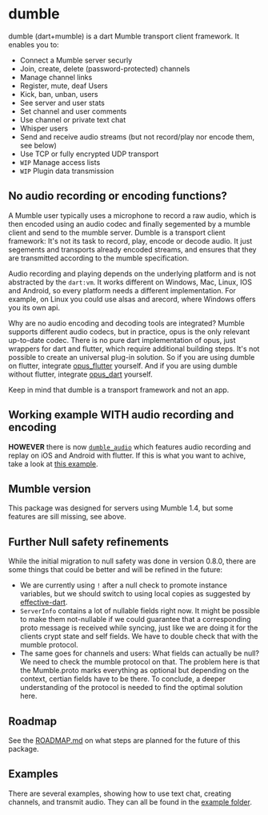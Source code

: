 # dumble 
dumble (dart+mumble) is a dart Mumble transport client framework.
It enables you to:
* Connect a Mumble server securly
* Join, create, delete (password-protected) channels
* Manage channel links
* Register, mute, deaf Users
* Kick, ban, unban, users
* See server and user stats
* Set channel and user comments
* Use channel or private text chat
* Whisper users
* Send and receive audio streams (but not record/play nor encode them, see below)
* Use TCP or fully encrypted UDP transport
* `WIP` Manage access lists
* `WIP` Plugin data transmission

## No audio recording or encoding functions?
A Mumble user typically uses a microphone to record a raw audio, which is then encoded using an audio codec and finally segemented by a mumble client and send to the mumble server.
Dumble is a transport client framework: It's not its task to record, play, encode or decode audio.
It just segements and transports already encoded streams, and ensures that they are transmitted according to the mumble specification.

Audio recording and playing depends on the underlying platform and is not abstracted by the `dart:vm`. It works different on Windows, Mac, Linux, IOS and Android, so every platform needs a different implementation. For example, on Linux you could use alsas and arecord, where Windows offers you its own api.

Why are no audio encoding and decoding tools are integrated?
Mumble supports different audio codecs, but in practice, opus is the only relevant up-to-date codec.
There is no pure dart implementation of opus, just wrappers for dart and flutter, which require additional building steps.
It's not possible to create an universal plug-in solution.
So if you are using dumble on flutter, integrate [opus_flutter](https://pub.dev/packages/opus_flutter) yourself.
And if you are using dumble without flutter, integrate [opus_dart](https://pub.dev/packages/opus_dart) yourself.

Keep in mind that dumble is a transport framework and not an app.

## Working example WITH audio recording and encoding
**HOWEVER** there is now [`dumble_audio`](https://github.com/EPNW/dumble_audio) which features audio recording and replay on iOS and Android with flutter. If this is what you want to achive, take a look at [this example](https://github.com/EPNW/dumble_audio/tree/master/examples/dumble_example).

## Mumble version
This package was designed for servers using Mumble 1.4, but some features are sill missing, see above.

## Further Null safety refinements
While the initial migration to null safety was done in version 0.8.0, there are some things that could be better and will be refined in the future:

* We are currently using `!` after a null check to promote instance variables, but we should switch to using local copies as suggested by [effective-dart](https://dart.dev/guides/language/effective-dart/usage#consider-copying-a-nullable-field-to-a-local-variable-to-enable-type-promotion).
* `ServerInfo` contains a lot of nullable fields right now. It might be possible to make them not-nullable if we could guarantee that a corresponding proto message is received while syncing, just like we are doing it for the clients crypt state and self fields. We have to double check that with the mumble protocol.
* The same goes for channels and users: What fields can actually be null? We need to check the mumble protocol on that. The problem here is that the Mumble.proto marks everything as optional but depending on the context, certian fields have to be there. To conclude, a deeper understanding of the protocol is needed to find the optimal solution here.

## Roadmap
See the [ROADMAP.md](./ROADMAP.md) on what steps are planned for the future of this package.

## Examples
There are several examples, showing how to use text chat, creating channels, and transmit audio.
They can all be found in the [example folder](https://github.com/EPNW/dumble/blob/master/example).